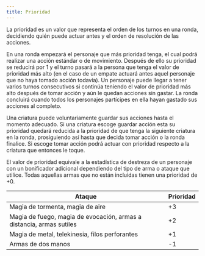 ```yaml
---
title: Prioridad
---
```


La prioridad es un valor que representa el orden de los turnos en una ronda, decidiendo quién puede actuar antes y el orden de resolución de las acciones.  

En una ronda empezará el personaje que más prioridad tenga, el cual podrá realizar una acción estándar o de movimiento. Después de ello su prioridad se reducirá por 1 y el turno pasará a la persona que tenga el valor de prioridad más alto (en el caso de un empate actuará antes aquel personaje que no haya tomado acción todavía). Un personaje puede llegar a tener varios turnos consecutivos si continúa teniendo el valor de prioridad más alto después de tomar acción y aún le quedan acciones sin gastar. La ronda concluirá cuando todos los personajes partícipes en ella hayan gastado sus acciones al completo. 

Una criatura puede voluntariamente guardar sus acciones hasta el momento adecuado. Si una criatura escoge guardar acción esta su prioridad quedará reducida a la prioridad de que tenga la siguiente criatura en la ronda, prosiguiendo así hasta que decida tomar acción o la ronda finalice. Si escoge tomar acción podrá actuar con prioridad respecto a la criatura que entonces le toque.

El valor de prioridad equivale a la estadística de destreza de un personaje con un bonificador adicional dependiendo del tipo de arma o ataque que utilice. Todas aquellas armas que no están incluidas tienen una prioridad de +0.

| Ataque                                                       | Prioridad |
| ------------------------------------------------------------ | --------- |
| Magia de tormenta, magia de aire                             | +3        |
| Magia de fuego, magia de evocación, armas a distancia, armas sutiles | +2        |
| Magia de metal, telekinesia, filos perforantes               | +1        |
| Armas de dos manos                                           | -1        |

